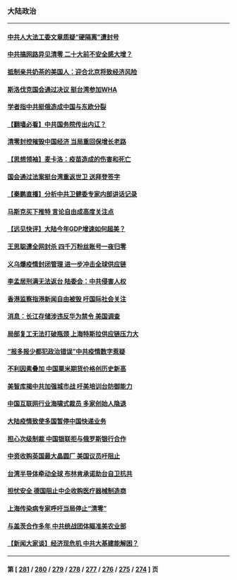 ### 大陆政治
---
#### [中共人大法工委文章质疑“硬隔离”遭封号](../../pages/ncid277/n13722450.md) 
#### [中共搞网路异见清零 二十大前不安全感大增？](../../pages/ncid277/n13722384.md) 
#### [抵制亲共奶茶的美国人：迎合北京将致经济风险](../../pages/ncid277/n13722361.md) 
#### [斯洛伐克国会通过决议 挺台湾参加WHA](../../pages/ncid277/n13722284.md) 
#### [学者指中共挺俄造成中国与东欧分裂](../../pages/ncid277/n13722249.md) 
#### [【翻墙必看】中共国务院传出内讧？](../../pages/ncid277/n13722135.md) 
#### [清零封控摧毁中国经济 当局重回保增长老路](../../pages/ncid277/n13721951.md) 
#### [【思想领袖】麦卡洛：疫苗造成的伤害和死亡](../../pages/ncid277/n13717071.md) 
#### [国会通过法案挺台湾重返世卫 送拜登签字](../../pages/ncid277/n13722043.md) 
#### [【秦鹏直播】分析中共卫健委专家内部讲话记录](../../pages/ncid277/n13722036.md) 
#### [马斯克买下推特 言论自由成高度关注点](../../pages/ncid277/n13722017.md) 
#### [【远见快评】大陆今年GDP增速如何超美？](../../pages/ncid277/n13721895.md) 
#### [王思聪遭全网封杀 四千万粉丝账号一夜归零](../../pages/ncid277/n13721941.md) 
#### [义乌爆疫情封闭管理 进一步冲击全球供应链](../../pages/ncid277/n13721924.md) 
#### [李孟居刑满无法返台 陆委会：中共侵害人权](../../pages/ncid277/n13721873.md) 
#### [香港监察指港新闻自由被毁 吁国际社会关注](../../pages/ncid277/n13721934.md) 
#### [消息：长江存储涉违反华为禁令 美国调查](../../pages/ncid277/n13721928.md) 
#### [局部复工无法打破瓶颈 上海特斯拉供应链压力大](../../pages/ncid277/n13721889.md) 
#### [“报多报少都犯政治错误”中共疫情数字惹疑](../../pages/ncid277/n13721920.md) 
#### [不利因素叠加 中国粟米期货价格创历史新高](../../pages/ncid277/n13721886.md) 
#### [美智库揭中共加强城市战 吁美培训台防御能力](../../pages/ncid277/n13721727.md) 
#### [中国互联网行业海啸式裁员 多家创始人隐退](../../pages/ncid277/n13721870.md) 
#### [大陆疫情致使多国暂停中国快递业务](../../pages/ncid277/n13721857.md) 
#### [担心次级制裁 中国银联拒与俄罗斯银行合作](../../pages/ncid277/n13721834.md) 
#### [中资收购英国最大晶圆厂 美国议员吁阻止](../../pages/ncid277/n13721835.md) 
#### [台湾半导体牵动全球 布林肯承诺助台自卫抗共](../../pages/ncid277/n13721693.md) 
#### [担忧安全 德国阻止中企收购医疗器械制造商](../../pages/ncid277/n13721809.md) 
#### [上海传染病专家呼吁当局停止“清零”](../../pages/ncid277/n13721825.md) 
#### [与盖茨合作多年 中共统战团体瞄准美农业部](../../pages/ncid277/n13721692.md) 
#### [【新闻大家谈】经济现危机 中共大基建能解困？](../../pages/ncid277/n13721784.md) 

---
#### 第 [ [281](./281.md) / [280](./280.md) / [279](./279.md) / [278](./278.md) / [277](./277.md) / [276](./276.md) / [275](./275.md) / [274](./274.md) ] 页
